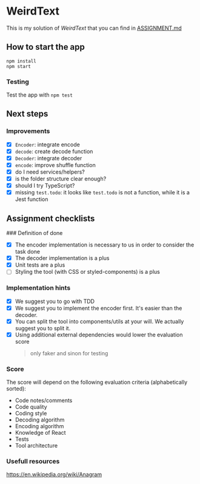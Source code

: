 # WeirdText

This is my solution of _WeirdText_ that you can find in [ASSIGNMENT.md](ASSIGNMENT.md)

## How to start the app
```
npm install
npm start
```

### Testing
Test the app with `npm test`

## Next steps

### Improvements
- [x] `Encoder`: integrate encode
- [x] `decode`: create decode function
- [x] `Decoder`: integrate decoder
- [x] `encode`: improve shuffle function
- [x] do I need services/helpers?
- [x] is the folder structure clear enough?
- [x] should I try TypeScript?
- [x] missing `test.todo`: it looks like `test.todo` is not a function, while it is a Jest function

## Assignment checklists

### Definition of done

- [x] The encoder implementation is necessary to us in order to consider the task done
- [x] The decoder implementation is a plus
- [x] Unit tests are a plus
- [ ] Styling the tool (with CSS or styled-components) is a plus

### Implementation hints

- [x] We suggest you to go with TDD
- [x] We suggest you to implement the encoder first. It's easier than the decoder.
- [x] You can split the tool into components/utils at your will. We actually suggest you to split it.
- [x] Using additional external dependencies would lower the evaluation score
  > only faker and sinon for testing

### Score

The score will depend on the following evaluation criteria (alphabetically sorted):

- Code notes/comments
- Code quality
- Coding style
- Decoding algorithm
- Encoding algorithm
- Knowledge of React
- Tests
- Tool architecture

### Usefull resources
https://en.wikipedia.org/wiki/Anagram
